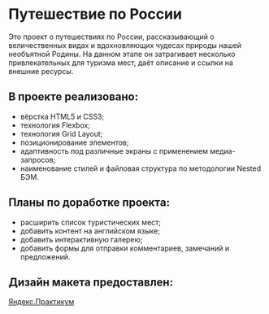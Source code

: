 # Путешествие по России
Это проект о путешествиях по России, рассказывающий о величественных видах и вдохновляющих чудесах природы нашей необъятной Родины.
На данном этапе он затрагивает несколько привлекательных для туризма мест, даёт описание и ссылки на внешние ресурсы.

## В проекте реализовано:
* вёрстка HTML5 и CSS3;
* технология Flexbox;
* технология Grid Layout;
* позиционирование элементов;
* адаптивность под различные экраны с применением медиа-запросов;
* наименование стилей и файловая структура по методологии Nested БЭМ.

## Планы по доработке проекта:
* расширить список туристических мест;
* добавить контент на английском языке;
* добавить интерактивную галерею;
* добавить формы для отправки комментариев, замечаний и предложений.

## Дизайн макета предоставлен:
[Яндекс.Практикум](https://praktikum.yandex.ru/)
